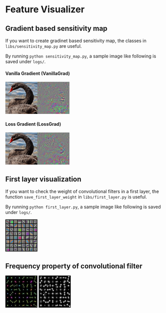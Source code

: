 # Feature Visualizer

## Gradient based sensitivity map
If you want to create gradinet based sensitivity map,
the classes in `libs/sensitivity_map.py` are useful.

By running `python sensitivity_map.py`, a sample image like following is saved under `logs/`.

#### Vanilla Gradient (VanillaGrad)

<img src="samples/result_VanillaGrad.png" height="100px">

#### Loss Gradient (LossGrad)

<img src="samples/result_LossGrad.png" height="100px">

## First layer visualization
If you want to check the weight of convolutional filters in a first layer,
the function `save_first_layer_weight`  in `libs/first_layer.py`  is useful.

By running `python first_layer.py`, a sample image like following is saved under `logs/`.

<img src="samples/first_layer_weight.png" height="100px">

## Frequency property of convolutional filter

<img src="samples/first_layer_weight_freq_rgb.png" height="100px">
<img src="samples/first_layer_weight_freq_gray.png" height="100px">
